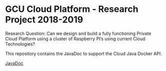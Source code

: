 
# GCU Cloud Platform - Research Project 2018-2019

Research Question: Can we design and build a fully functioning Private Cloud Platform using a cluster of Raspberry PI’s using current Cloud Technologies?

This repository contains the JavaDoc to support the Cloud Java Docker API.

[JavaDoc](https://raw.githubusercontent.com/markreha/cloudrdp/master/java-api/docs/javadoc/index.html)

